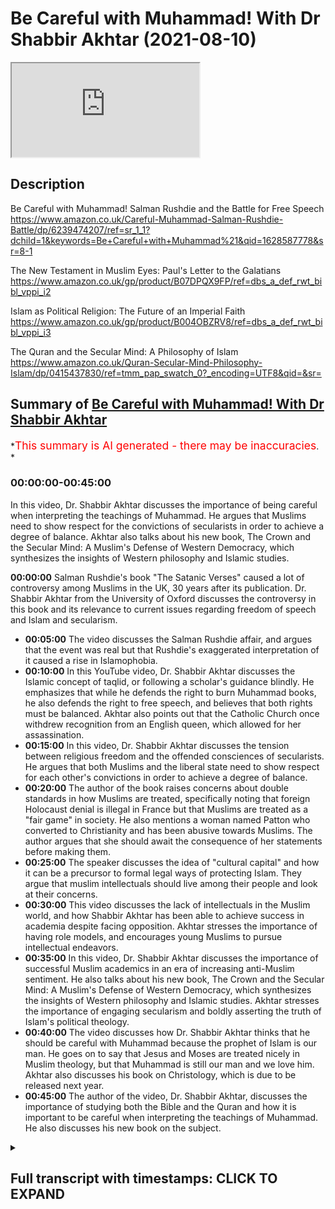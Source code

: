 # Be Careful with Muhammad! With Dr Shabbir Akhtar (2021-08-10)

<iframe loading='lazy' allow='autoplay' src='https://www.youtube.com/embed/YbwyFNXXC00'></iframe>

## Description

Be Careful with Muhammad! Salman Rushdie and the Battle for Free Speech <https://www.amazon.co.uk/Careful-Muhammad-Salman-Rushdie-Battle/dp/6239474207/ref=sr_1_1?dchild=1&keywords=Be+Careful+with+Muhammad%21&qid=1628587778&sr=8-1>

The New Testament in Muslim Eyes: Paul's Letter to the Galatians <https://www.amazon.co.uk/gp/product/B07DPQX9FP/ref=dbs_a_def_rwt_bibl_vppi_i2>

Islam as Political Religion: The Future of an Imperial Faith <https://www.amazon.co.uk/gp/product/B004OBZRV8/ref=dbs_a_def_rwt_bibl_vppi_i3>

The Quran and the Secular Mind: A Philosophy of Islam <https://www.amazon.co.uk/Quran-Secular-Mind-Philosophy-Islam/dp/0415437830/ref=tmm_pap_swatch_0?_encoding=UTF8&qid=&sr=>

## Summary of [Be Careful with Muhammad! With Dr Shabbir Akhtar](https://www.youtube.com/watch?v=YbwyFNXXC00)

*<span style="color:red; font-size:125%">This summary is AI generated - there may be inaccuracies</span>. *

### <a onclick="modifyYTiframeseektime('0')">00:00:00-00:45:00</a>

In this video, Dr. Shabbir Akhtar discusses the importance of being careful when interpreting the teachings of Muhammad. He argues that Muslims need to show respect for the convictions of secularists in order to achieve a degree of balance. Akhtar also talks about his new book, The Crown and the Secular Mind: A Muslim's Defense of Western Democracy, which synthesizes the insights of Western philosophy and Islamic studies.

**<a onclick="modifyYTiframeseektime('0')">00:00:00</a>** Salman Rushdie's book "The Satanic Verses" caused a lot of controversy among Muslims in the UK, 30 years after its publication. Dr. Shabbir Akhtar from the University of Oxford discusses the controversy in this book and its relevance to current issues regarding freedom of speech and Islam and secularism.

* **<a onclick="modifyYTiframeseektime('300')">00:05:00</a>** The video discusses the Salman Rushdie affair, and argues that the event was real but that Rushdie's exaggerated interpretation of it caused a rise in Islamophobia.
* **<a onclick="modifyYTiframeseektime('600')">00:10:00</a>** In this YouTube video, Dr. Shabbir Akhtar discusses the Islamic concept of taqlid, or following a scholar's guidance blindly. He emphasizes that while he defends the right to burn Muhammad books, he also defends the right to free speech, and believes that both rights must be balanced. Akhtar also points out that the Catholic Church once withdrew recognition from an English queen, which allowed for her assassination.
* **<a onclick="modifyYTiframeseektime('900')">00:15:00</a>** In this video, Dr. Shabbir Akhtar discusses the tension between religious freedom and the offended consciences of secularists. He argues that both Muslims and the liberal state need to show respect for each other's convictions in order to achieve a degree of balance.
* **<a onclick="modifyYTiframeseektime('1200')">00:20:00</a>** The author of the book raises concerns about double standards in how Muslims are treated, specifically noting that foreign Holocaust denial is illegal in France but that Muslims are treated as a "fair game" in society. He also mentions a woman named Patton who converted to Christianity and has been abusive towards Muslims. The author argues that she should await the consequence of her statements before making them.
* **<a onclick="modifyYTiframeseektime('1500')">00:25:00</a>** The speaker discusses the idea of "cultural capital" and how it can be a precursor to formal legal ways of protecting Islam. They argue that muslim intellectuals should live among their people and look at their concerns.
* **<a onclick="modifyYTiframeseektime('1800')">00:30:00</a>** This video discusses the lack of intellectuals in the Muslim world, and how Shabbir Akhtar has been able to achieve success in academia despite facing opposition. Akhtar stresses the importance of having role models, and encourages young Muslims to pursue intellectual endeavors.
* **<a onclick="modifyYTiframeseektime('2100')">00:35:00</a>** In this video, Dr. Shabbir Akhtar discusses the importance of successful Muslim academics in an era of increasing anti-Muslim sentiment. He also talks about his new book, The Crown and the Secular Mind: A Muslim's Defense of Western Democracy, which synthesizes the insights of Western philosophy and Islamic studies. Akhtar stresses the importance of engaging secularism and boldly asserting the truth of Islam's political theology.
* **<a onclick="modifyYTiframeseektime('2400')">00:40:00</a>** The video discusses how Dr. Shabbir Akhtar thinks that he should be careful with Muhammad because the prophet of Islam is our man. He goes on to say that Jesus and Moses are treated nicely in Muslim theology, but that Muhammad is still our man and we love him. Akhtar also discusses his book on Christology, which is due to be released next year.
* **<a onclick="modifyYTiframeseektime('2700')">00:45:00</a>** The author of the video, Dr. Shabbir Akhtar, discusses the importance of studying both the Bible and the Quran and how it is important to be careful when interpreting the teachings of Muhammad. He also discusses his new book on the subject.

<details><summary><h2>Full transcript with timestamps: CLICK TO EXPAND</h2></summary>

<a onclick="modifyYTiframeseektime('0')">0:00:00</a> Well hello there, my name is Paul Williams
from Blogging Theology and you are almost
<a onclick="modifyYTiframeseektime('6')">0:00:06</a> welcome. And today I have a very special guest Dr Shabbir Akhtar from the University of Oxford.
<a onclick="modifyYTiframeseektime('12')">0:00:12</a> You're most welcome sir! Thank you very much
Paul thank you. And I just want to
<a onclick="modifyYTiframeseektime('18')">0:00:18</a> introduce briefly who Dr Shabbir is for
those of you who don't know. He's a philosopher
<a onclick="modifyYTiframeseektime('25')">0:00:25</a> trained at Cambridge University, as a PhD in
Kierkegaard, I think the famous Danish philosopher
<a onclick="modifyYTiframeseektime('32')">0:00:32</a> who's really worth reading actually, he's widely
published on pluralism, race relations in the UK,
<a onclick="modifyYTiframeseektime('38')">0:00:38</a> and Islam's and Christianity's differing responses
to modern secularism particularly in the UK.
<a onclick="modifyYTiframeseektime('46')">0:00:46</a> He's written some some of my favourite books
actually he's written The Quran and the Secular
<a onclick="modifyYTiframeseektime('51')">0:00:51</a> Mind, published in 2007 an absolute feast for the
intellect, it is one of Dr Tim Winter's recommended
<a onclick="modifyYTiframeseektime('59')">0:00:59</a> reading books in his reading list, and I agree
with that. And another great one is Islam as a
<a onclick="modifyYTiframeseektime('64')">0:01:04</a> Political Religion, published in 2010, another really weighty
and fascinating tome. I recommend both of these.
<a onclick="modifyYTiframeseektime('72')">0:01:12</a> But also he's gone even beyond that -
he's published the first of a three volume
<a onclick="modifyYTiframeseektime('77')">0:01:17</a> commentary on the Greek New Testament called The
New Testament in Muslim Eyes: Paul's Letter to the
<a onclick="modifyYTiframeseektime('83')">0:01:23</a> Galatians, published by Routledge. And I think that
may be a first: a Muslim philosopher, theologian,
<a onclick="modifyYTiframeseektime('90')">0:01:30</a> actually engaged with contemporary cutting edge
biblical scholarship and looking at the Greek of
<a onclick="modifyYTiframeseektime('96')">0:01:36</a> Paul's letter to the Galatians, so i have read that
and that is actually for all theological students
<a onclick="modifyYTiframeseektime('101')">0:01:41</a> again another work that's highly recommended
actually not just obviously by me but by
<a onclick="modifyYTiframeseektime('106')">0:01:46</a> the scholars. And he's currently a member of
the Faculty of Theology and Religions at Oxford
<a onclick="modifyYTiframeseektime('113')">0:01:53</a> University, and i know you've been a professor in
the USA, i think in Indonesia as well, you were
<a onclick="modifyYTiframeseektime('118')">0:01:58</a> yeah Malaysia, in Malaysia as well, so incredibly
diverse varied and fascinating career.
<a onclick="modifyYTiframeseektime('126')">0:02:06</a> But the the reason he is here today i
invited him to appear today is another book
<a onclick="modifyYTiframeseektime('133')">0:02:13</a> that has he's just republished actually it's
called Be Careful with Muhammad, Salman Rushdie and
<a onclick="modifyYTiframeseektime('140')">0:02:20</a> the Battle for Free Speech. Now it's the second
edition with a huge new preface which i've
<a onclick="modifyYTiframeseektime('147')">0:02:27</a> read and that's worth it's actually a work in its
own right a massive survey of issues to do with
<a onclick="modifyYTiframeseektime('152')">0:02:32</a> freedom of speech and islam and secularism and oh
many many issues so it's that book i think that
<a onclick="modifyYTiframeseektime('158')">0:02:38</a> really triggered people triggered me to think wow
you know maybe dr shabir can talk about that so um
<a onclick="modifyYTiframeseektime('165')">0:02:45</a> can you just uh first of all um say a bit about
um who Salman Rushdie is because not particularly
<a onclick="modifyYTiframeseektime('173')">0:02:53</a> younger viewers i'm gonna have no idea who this
gentleman is and uh and also this book that he
<a onclick="modifyYTiframeseektime('178')">0:02:58</a> wrote the 'Satanic Verses' it sounds evil! What is
it what is this book about and why why is it cause
<a onclick="modifyYTiframeseektime('185')">0:03:05</a> such a furore, such an upset amongst Muslims in
the UK. Well thank you very much Paul for inviting
<a onclick="modifyYTiframeseektime('193')">0:03:13</a> me. Salam to everyone and also happy new muslim
year in the month of muharram ii a good uh time to
<a onclick="modifyYTiframeseektime('203')">0:03:23</a> speak on this topic uh paul is a mutual
pleasure by the way i'm awesome admirer of your
<a onclick="modifyYTiframeseektime('209')">0:03:29</a> blogging theology and you're a very erudite
uh man yourself even though you don't have
<a onclick="modifyYTiframeseektime('215')">0:03:35</a> the title of professor you don't need one um
let me see what this book is about it's uh
<a onclick="modifyYTiframeseektime('221')">0:03:41</a> as you say it goes back an event that took place
about 30 years ago uh the salman rushdie affair
<a onclick="modifyYTiframeseektime('229')">0:03:49</a> not just the publication of rushdie's book
the satanic verses which i'll explain what's
<a onclick="modifyYTiframeseektime('233')">0:03:53</a> in it but also our muslim response to
it i was one of the campaigners and
<a onclick="modifyYTiframeseektime('238')">0:03:58</a> this book actually the original book
is a record of a campaign the preface
<a onclick="modifyYTiframeseektime('243')">0:04:03</a> 30 years on these were everything that's happened
in the last 30 years the book was um published in
<a onclick="modifyYTiframeseektime('249')">0:04:09</a> 1988 autumn and then i wrote my response in 1989
soon after the fatwa was issued the sentence
<a onclick="modifyYTiframeseektime('259')">0:04:19</a> sentencing summaries due to death by the late
ayatollah khomeini my book is a survey of all
<a onclick="modifyYTiframeseektime('264')">0:04:24</a> these events the book burning in bradford um
30 years on i think the issues are so relevant
<a onclick="modifyYTiframeseektime('271')">0:04:31</a> uh paul what i do is i look at the
charlie hebdo affair among other cartoon
<a onclick="modifyYTiframeseektime('276')">0:04:36</a> controversies in the danish context as well
that's part of the preface but the preface
<a onclick="modifyYTiframeseektime('280')">0:04:40</a> really does try and cover it multi-dimensionally
the event actually is a very interesting one in
<a onclick="modifyYTiframeseektime('286')">0:04:46</a> islamic history it's greatly uh debated many words
that there was such an incident the allegation
<a onclick="modifyYTiframeseektime('293')">0:04:53</a> is that and it's recorded in
islamic history by the way
<a onclick="modifyYTiframeseektime('298')">0:04:58</a> and other historians that on one occasion surah 53
um the prophet's attempt to deliver the revelation
<a onclick="modifyYTiframeseektime('306')">0:05:06</a> was interrupted by the devil who inserted a number
of verses into the revelation now these verses are
<a onclick="modifyYTiframeseektime('312')">0:05:12</a> not found in in any manuscript in the quran
they were immediately removed during the time
<a onclick="modifyYTiframeseektime('317')">0:05:17</a> the lifetime of the prophet so and there's a lot
of dispute about whether the incident is genuine
<a onclick="modifyYTiframeseektime('323')">0:05:23</a> or whether it was actually just invented
perhaps possibly by muslims themselves
<a onclick="modifyYTiframeseektime('328')">0:05:28</a> to provide an occasion of revelation for a verse
in chapter 22 a different surah of the quran
<a onclick="modifyYTiframeseektime('334')">0:05:34</a> which says that whenever satan tries to interject
something into the mouth one of our messengers we
<a onclick="modifyYTiframeseektime('341')">0:05:41</a> ourselves meaning god we cancel it we acknowledge
so some people think it may actually just be an
<a onclick="modifyYTiframeseektime('346')">0:05:46</a> artificial maneuver others think the incident is
real but of course it doesn't occur in any extant
<a onclick="modifyYTiframeseektime('352')">0:05:52</a> mastery of the holy quran what i think rushdie
did is that he took an arguably real incident
<a onclick="modifyYTiframeseektime('358')">0:05:58</a> in the history of the revelation of the quran
and early islam and then he exaggerated it he
<a onclick="modifyYTiframeseektime('364')">0:06:04</a> said well if a couple of verses in the quran
could temporarily at least be from the devil
<a onclick="modifyYTiframeseektime('370')">0:06:10</a> why isn't it possible that the entire quran
is from the devil that's obviously the great
<a onclick="modifyYTiframeseektime('375')">0:06:15</a> hyperbole and exaggeration so i take him to
task for that suggestion because i think such a
<a onclick="modifyYTiframeseektime('380')">0:06:20</a> revisionist account of history even in a fictional
form is a very profound insult and abuse it's not
<a onclick="modifyYTiframeseektime('387')">0:06:27</a> really a critique of islamic origins that's the
background the rest was our reaction to it which
<a onclick="modifyYTiframeseektime('392')">0:06:32</a> i've documented and i must say paul that i believe
that the salman rushdie affair is not really just
<a onclick="modifyYTiframeseektime('399')">0:06:39</a> to do salman rushdie it's true that he wrote the
book to which we reacted but had we not reacted
<a onclick="modifyYTiframeseektime('405')">0:06:45</a> there would not have been such an affair at all
i think that the affair was an important one
<a onclick="modifyYTiframeseektime('410')">0:06:50</a> a lot of people criticized me recently 30 years
old saying our reaction to this was wrong perhaps
<a onclick="modifyYTiframeseektime('417')">0:06:57</a> we ourselves are responsible for the islamophobia
that has grown in the aftermath to which i respond
<a onclick="modifyYTiframeseektime('422')">0:07:02</a> well islamophobia predates the affair and sadly
it will long outlive it is that sufficient
<a onclick="modifyYTiframeseektime('430')">0:07:10</a> paul for now well that that's that's very succinct
uh summary i mean there's some spectacular global
<a onclick="modifyYTiframeseektime('437')">0:07:17</a> phenomena that happen for example as you say the
ayatollah hominy issued uh uh what in the west
<a onclick="modifyYTiframeseektime('443')">0:07:23</a> is understood to be a fatwa is a death sentence
isn't it in the west that's how it's understood
<a onclick="modifyYTiframeseektime('448')">0:07:28</a> because it couldn't be further from the truth
a fact were simply a a legal ruling issued by a
<a onclick="modifyYTiframeseektime('453')">0:07:33</a> jurist it could be on any subject yeah the the
ayatollah issued a death sentence and um the
<a onclick="modifyYTiframeseektime('460')">0:07:40</a> the summon russia who's a novelist um given an
obe by the queen for his services to britain um
<a onclick="modifyYTiframeseektime('466')">0:07:46</a> extraordinary really um to be protected 24 hours a
day by british police he may still be protected i
<a onclick="modifyYTiframeseektime('473')">0:07:53</a> don't know um and so he's virtually in hiding
for many years because of this novel satanic
<a onclick="modifyYTiframeseektime('479')">0:07:59</a> verses that he wrote all those years ago it's an
extraordinary reaction to a work of fiction but  
<a onclick="modifyYTiframeseektime('487')">0:08:07</a> well well paul firstly with regard to fatwa as you
say the fatwa simply means legal judgment it need
<a onclick="modifyYTiframeseektime('495')">0:08:15</a> not be binding however if it's issued by a head
of state like community was obviously just by at
<a onclick="modifyYTiframeseektime('500')">0:08:20</a> least to the people who follow him in that country
uh the word fatwa it's a quranic term incidentally
<a onclick="modifyYTiframeseektime('506')">0:08:26</a> the verb and the noun are used it basically
means a judgment so obviously a fatwa from god
<a onclick="modifyYTiframeseektime('512')">0:08:32</a> for example in several parts to quran there's
a fatwa about a particular very intricate
<a onclick="modifyYTiframeseektime('518')">0:08:38</a> matter of inheritance at the end of chapter four
obviously the word fatwa the verbal form is used
<a onclick="modifyYTiframeseektime('524')">0:08:44</a> there but actually in islamic history uh there
have been a variety of fatawa or plural one of
<a onclick="modifyYTiframeseektime('530')">0:08:50</a> the most famous ones was ironically given by ibn
rushd avarice who wrote a book a whole treatise
<a onclick="modifyYTiframeseektime('538')">0:08:58</a> in the form of fatwa because he was a maliki
jurist and the book is called the compatibility
<a onclick="modifyYTiframeseektime('544')">0:09:04</a> of the sharia the holy law with wisdom philosophy
so it's strange that the word fatwa was associated
<a onclick="modifyYTiframeseektime('550')">0:09:10</a> with something in purely intellectual and
two recent years where now of course many
<a onclick="modifyYTiframeseektime('555')">0:09:15</a> people misinterpret it to mean the fatwa means a
death sentence specifically of course it doesn't
<a onclick="modifyYTiframeseektime('560')">0:09:20</a> mean that but nonetheless it's a partnerable um
era because a lot of westerners won't know that
<a onclick="modifyYTiframeseektime('565')">0:09:25</a> background which is why i'm glad you asked me so
i can clarify i should also clarify another point
<a onclick="modifyYTiframeseektime('570')">0:09:30</a> in order to maintain a position of moral
consistency for my work as a campaigner i
<a onclick="modifyYTiframeseektime('576')">0:09:36</a> don't wish to comment on the validity of the fatwa
and i don't do so in my book what i say there is
<a onclick="modifyYTiframeseektime('581')">0:09:41</a> that this fatwa is for people who are subject to
its jurisdiction let's just say whoever takes imam  
<a onclick="modifyYTiframeseektime('591')">0:09:51</a> obviously i live in england which is my country
adopted citizenship i enjoy degree of religious
<a onclick="modifyYTiframeseektime('597')">0:09:57</a> freedom here there are occasions when the
secular state law conflicts religious law
<a onclick="modifyYTiframeseektime('602')">0:10:02</a> and my conscience but that doesn't give
me the right to implement fatwa here i
<a onclick="modifyYTiframeseektime('606')">0:10:06</a> want to make that clear that i wanted to maintain
a morally consistent position on the fatwa however
<a onclick="modifyYTiframeseektime('611')">0:10:11</a> i do defend the book burning which you may come
to later on which i think is fully within the law
<a onclick="modifyYTiframeseektime('616')">0:10:16</a> and my book was written as a liberal response
to rushdie meaning i wanted to as a philosopher
<a onclick="modifyYTiframeseektime('622')">0:10:22</a> argue a case rather than simply respond to critics
who are saying well you muslims don't know how to
<a onclick="modifyYTiframeseektime('628')">0:10:28</a> answer salman rushdie therefore you wish to kill
him i said no that's not the case we can answer
<a onclick="modifyYTiframeseektime('633')">0:10:33</a> him if we're given a chance in the media and
eventually were after a long struggle as far as
<a onclick="modifyYTiframeseektime('638')">0:10:38</a> the killing of the apostate is concerned i do
debate the israel apostasy in general but not
<a onclick="modifyYTiframeseektime('644')">0:10:44</a> just simply with respect to rushdie finally a
ps the idea of a legal judgment but there's no
<a onclick="modifyYTiframeseektime('650')">0:10:50</a> monopoly of islam you know catholic canon law is
a response uh a response i'm sure you know what uh
<a onclick="modifyYTiframeseektime('656')">0:10:56</a> well better than i do so you know we're not unique
in having legal judgments as you know catholicism
<a onclick="modifyYTiframeseektime('662')">0:11:02</a> uh different from protestantism does have
certain kind of canon law and you can ask for
<a onclick="modifyYTiframeseektime('667')">0:11:07</a> authorities particularly the
holy father to issue an important
<a onclick="modifyYTiframeseektime('671')">0:11:11</a> fatwa if you like or response it's interesting
it just struck me uh as you were talking about
<a onclick="modifyYTiframeseektime('677')">0:11:17</a> catholic canon law during the time of elizabeth
the first uh queen of england of course and uh
<a onclick="modifyYTiframeseektime('682')">0:11:22</a> she was much hated by catholics for all sorts
of reasons she seems a heretic and a persecutor
<a onclick="modifyYTiframeseektime('688')">0:11:28</a> of catholics so the the rome the pope actually uh
withdrew uh recognition of her as a head of state
<a onclick="modifyYTiframeseektime('694')">0:11:34</a> and what this meant was that she was a legitimate
target for assassination by catholics and this
<a onclick="modifyYTiframeseektime('700')">0:11:40</a> didn't help catholics at all in england but uh
but nevertheless it was kind of a fatwa in a way
<a onclick="modifyYTiframeseektime('707')">0:11:47</a> and that's when catholics uh could have
legitimately assassinated the queen of england  
<a onclick="modifyYTiframeseektime('714')">0:11:54</a> what would  
<a onclick="modifyYTiframeseektime('718')">0:11:58</a> historical point you're making it's absolutely
true what you're saying the the reason why
<a onclick="modifyYTiframeseektime('722')">0:12:02</a> people are not so familiar with this incident
about the possible uh threat of assassination
<a onclick="modifyYTiframeseektime('728')">0:12:08</a> because of the pope's action
is because a great deal of um
<a onclick="modifyYTiframeseektime('732')">0:12:12</a> you know people encyclicals as you know as they
call people letters are not binding in the same
<a onclick="modifyYTiframeseektime('737')">0:12:17</a> way uh as a response or you know juristic response
would be but what you're referring to is a very
<a onclick="modifyYTiframeseektime('743')">0:12:23</a> serious uh matter of canon law it wasn't just
a papal encyclical paper encyclicals contain
<a onclick="modifyYTiframeseektime('749')">0:12:29</a> what's called exhortation and admonition from
the holy father of course they have normative
<a onclick="modifyYTiframeseektime('754')">0:12:34</a> authority but anyway enough of that ought to
get distracted into a debate on catholicism
<a onclick="modifyYTiframeseektime('760')">0:12:40</a> thank you it's just one of the quick things i want
to mention um about i saw this is a distraction
<a onclick="modifyYTiframeseektime('764')">0:12:44</a> but i think it really is quite relevant to get a
rounded picture of religious history in britain
<a onclick="modifyYTiframeseektime('768')">0:12:48</a> uh every november the fifth we celebrate or most
of the celebrate bonfire and we celebrate hey
<a onclick="modifyYTiframeseektime('775')">0:12:55</a> uh if we you know why we're celebrating we're
celebrating the deliverance of the king king
<a onclick="modifyYTiframeseektime('780')">0:13:00</a> james of parliament from being blown up by these
nasty evil catholics but what's interesting
<a onclick="modifyYTiframeseektime('786')">0:13:06</a> the catholics did try and some catholics i should
say did try and blow up parliament and kill the
<a onclick="modifyYTiframeseektime('791')">0:13:11</a> king because of uh what he was doing to catholics
but i i'm reminded of a recent um uh book
<a onclick="modifyYTiframeseektime('796')">0:13:16</a> uh called the gun the gun gunpowder plot by uh
frasier who she's a historian and a novelist and
<a onclick="modifyYTiframeseektime('804')">0:13:24</a> it was um dedicated uh to her children and in the
inside cover it says oh and some of my children
<a onclick="modifyYTiframeseektime('810')">0:13:30</a> had really wished the gunpowder uh plotters had
succeeded you know it was a sense of yeah yeah
<a onclick="modifyYTiframeseektime('815')">0:13:35</a> there was a real cause for injustice and i thought
reading that hang on if a muslim had said that
<a onclick="modifyYTiframeseektime('821')">0:13:41</a> they would have been prosecuted for
terrorism and uh well actually apologizing  
<a onclick="modifyYTiframeseektime('834')">0:13:54</a> the great novelist absolutely you know i'm aware
of it uh by the way just to you know follow up
<a onclick="modifyYTiframeseektime('839')">0:13:59</a> what you're saying paul as a matter of fact
we burnt not myself personally but some people
<a onclick="modifyYTiframeseektime('843')">0:14:03</a> burnt effigies of salmon rusty and bradford and
um indeed in london and i was just saying that
<a onclick="modifyYTiframeseektime('849')">0:14:09</a> analogously at the time yusuf islam actually said
when somebody asked him on a live debate with me
<a onclick="modifyYTiframeseektime('855')">0:14:15</a> we were among the muslims there present me and
my brother yusuf islam about the effigy burning
<a onclick="modifyYTiframeseektime('861')">0:14:21</a> i didn't comment on it but i remember yusuf saying
perhaps he regretted it afterwards i don't know
<a onclick="modifyYTiframeseektime('866')">0:14:26</a> he said well i don't have time to attend refugee
burnings i'm a busy man but if it was the real
<a onclick="modifyYTiframeseektime('872')">0:14:32</a> thing i might attend yeah you know i i yeah that
caused a little bit of a fluttering in the media
<a onclick="modifyYTiframeseektime('877')">0:14:37</a> absolutely absolutely um that's understandable
hyperbole given the emotions at the time
<a onclick="modifyYTiframeseektime('882')">0:14:42</a> but in your preface to your book um on on this
um on the salman rushdie uh campaign against
<a onclick="modifyYTiframeseektime('890')">0:14:50</a> his book you put the uh the argument perhaps of
the adversary so in uh page 16 in the preface
<a onclick="modifyYTiframeseektime('896')">0:14:56</a> you say freedom of religion is a right that
conflicts with freedom of expression and speech
<a onclick="modifyYTiframeseektime('902')">0:15:02</a> thus a citizen's right to believe in the faith
of his or her own choice is intention with the
<a onclick="modifyYTiframeseektime('907')">0:15:07</a> right of one's opponents to mock those freely
chosen religious beliefs the liberal state
<a onclick="modifyYTiframeseektime('914')">0:15:14</a> meaning the uk is committed to both principles
simultaneously and must rely on the good will of
<a onclick="modifyYTiframeseektime('920')">0:15:20</a> its citizens to forgo the right to offend others
with opposed convictions religious believers too
<a onclick="modifyYTiframeseektime('927')">0:15:27</a> need to show respect for the consciences of their
secularist detractors now given that um matrix or
<a onclick="modifyYTiframeseektime('935')">0:15:35</a> legal matrix as you call it uh and this is in
reference also to the cartoons that appeared in
<a onclick="modifyYTiframeseektime('941')">0:15:41</a> several european nations as well leading to the
charlie hebdo murders in france how how do we
<a onclick="modifyYTiframeseektime('949')">0:15:49</a> square this circle how do we have religious uh
freedom of expression and the citizens right
<a onclick="modifyYTiframeseektime('956')">0:15:56</a> also to uh criticize and even mock according
to the charlie hebdo people they think it's
<a onclick="modifyYTiframeseektime('962')">0:16:02</a> their what is their legal right in this country in
france so how do you how do you as a muslim square
<a onclick="modifyYTiframeseektime('967')">0:16:07</a> that's living in the west in in this difficult
conundrum well it's a great question one of the
<a onclick="modifyYTiframeseektime('973')">0:16:13</a> more difficult ones actually raised by my preface
in the context of the preface i was posing this as
<a onclick="modifyYTiframeseektime('980')">0:16:20</a> a problem for the liberal state they're just
committed to two potentially contradictory
<a onclick="modifyYTiframeseektime('984')">0:16:24</a> principles and therefore the state needs to do
something about it but you have to be right to
<a onclick="modifyYTiframeseektime('989')">0:16:29</a> put the burden on me as well as a muslim citizen
of the united kingdom why should we deal with it
<a onclick="modifyYTiframeseektime('995')">0:16:35</a> can we i mean i'm very keen actually to work with
parliament you know behind the scenes uh on some
<a onclick="modifyYTiframeseektime('1001')">0:16:41</a> policy paper on this matter how did you well of
course de facto what has happened so far is that
<a onclick="modifyYTiframeseektime('1007')">0:16:47</a> uh you know the the blasphemy law in england and
worlds was abolished rather than extended you
<a onclick="modifyYTiframeseektime('1012')">0:16:52</a> know we had asked an extension to call islam under
the the law of the time in 1989 uh only anglican
<a onclick="modifyYTiframeseektime('1020')">0:17:00</a> sensibilities were protected against what's
called scarless attack extremely abusive yeah
<a onclick="modifyYTiframeseektime('1026')">0:17:06</a> so then presumably now under the public disorder
act some amendments they're saying if something in
<a onclick="modifyYTiframeseektime('1035')">0:17:15</a> a multicultural society causes extreme provocation
then the state may prosecute someone who has said
<a onclick="modifyYTiframeseektime('1042')">0:17:22</a> something let's say to do hate speech or trying
to arouse sentiments which may get out of hand
<a onclick="modifyYTiframeseektime('1050')">0:17:30</a> apart from self-censorship by authors which i
think is a separate issue you're asking me about
<a onclick="modifyYTiframeseektime('1056')">0:17:36</a> how do we deal with this legal tension well they
say primarily it's a problem for the liberal state
<a onclick="modifyYTiframeseektime('1061')">0:17:41</a> but what i'm saying i'll say this now it's not in
my book what i'm saying is that muslims also need
<a onclick="modifyYTiframeseektime('1068')">0:17:48</a> to show respect for the consciences not only of
other fellow you know people of religions jews
<a onclick="modifyYTiframeseektime('1075')">0:17:55</a> christians but hindu sikhs but also the fact that
the humanist tradition as a conscience too there
<a onclick="modifyYTiframeseektime('1080')">0:18:00</a> are some very uh fine human beings who are secular
humanist and they may passionately believe as a
<a onclick="modifyYTiframeseektime('1085')">0:18:05</a> matter of principle and i actually agree with this
uh principle-free speech my my concern is with its
<a onclick="modifyYTiframeseektime('1091')">0:18:11</a> precise content and parliamentary limits as to
exactly when it is permitted and that's not a
<a onclick="modifyYTiframeseektime('1099')">0:18:19</a> muslim novelty the law already recognizes
limitations so the way that this tension
<a onclick="modifyYTiframeseektime('1104')">0:18:24</a> is dealt with in law de facto rather than
the journey is that people in fact already
<a onclick="modifyYTiframeseektime('1110')">0:18:30</a> a self-censorship by authors b the government
does take people to task if it thinks that what
<a onclick="modifyYTiframeseektime('1116')">0:18:36</a> they've said is not simply a matter of a
religious prejudice but what may be called
<a onclick="modifyYTiframeseektime('1123')">0:18:43</a> racial discrimination these are entirely
different things religious prejudice
<a onclick="modifyYTiframeseektime('1127')">0:18:47</a> is held to be something private whereas
all racism is public because racism is
<a onclick="modifyYTiframeseektime('1132')">0:18:52</a> is prejudiced private prejudice plus the power to
implement your prejudice that amounts to racism
<a onclick="modifyYTiframeseektime('1138')">0:18:58</a> and that's illegal you know you just have to go
to an industrial tribunal um so i would say that
<a onclick="modifyYTiframeseektime('1145')">0:19:05</a> you'd have to look at this on a case-by-case basis
the people have citizens have the right to have
<a onclick="modifyYTiframeseektime('1153')">0:19:13</a> you know freedom of uh their worship and other
citizens the right to mock the beliefs of these
<a onclick="modifyYTiframeseektime('1160')">0:19:20</a> people who are religious aren't we in practice
balance them well people do in fact balance them
<a onclick="modifyYTiframeseektime('1166')">0:19:26</a> to a variety of things one the law is
rather ad hoc and piecemeal it does have
<a onclick="modifyYTiframeseektime('1171')">0:19:31</a> provision for public disorder something that
may lead to a provocation of a scurrilous type
<a onclick="modifyYTiframeseektime('1179')">0:19:39</a> and of course in practice because the
cultural capital that's now going in britain
<a onclick="modifyYTiframeseektime('1184')">0:19:44</a> whereby there's some informal respect for
the prophet muhammad and for the muslim faith
<a onclick="modifyYTiframeseektime('1188')">0:19:48</a> developing over the last 30 years is not uniform
now people also of course you know in the cartoon
<a onclick="modifyYTiframeseektime('1194')">0:19:54</a> affair want to mock islam but i think there's
a lot of self-restraint especially in britain
<a onclick="modifyYTiframeseektime('1199')">0:19:59</a> that's true in denmark uh in fact even finland had
an incident by their cartoon so i mean i go in the
<a onclick="modifyYTiframeseektime('1206')">0:20:06</a> book is that fair enough more for now i'm sorry
if i'm walking well it's a difficult sorry i'm
<a onclick="modifyYTiframeseektime('1212')">0:20:12</a> just reminded uh of two different things that
speakers corner which i go to sometime that's
<a onclick="modifyYTiframeseektime('1216')">0:20:16</a> a place in high park in london where free speech
is uh by statute actually by act of parliament is
<a onclick="modifyYTiframeseektime('1222')">0:20:22</a> is protected uh by legal right uh there's been an
incident recently where a uh well in my viewer a
<a onclick="modifyYTiframeseektime('1229')">0:20:29</a> notorious missionary um who has desecrated the
quran by uh drilling holes in it and by weighing
<a onclick="modifyYTiframeseektime('1237')">0:20:37</a> charlie charlie hepto cartoons every week
and saying uh things which i won't repeat on
<a onclick="modifyYTiframeseektime('1242')">0:20:42</a> camera about the prophet himself uh she was very
regrettably she was attacked she was stabbed now
<a onclick="modifyYTiframeseektime('1248')">0:20:48</a> she's okay physically and muslims uh have roundly
condemned this physical attack on her of course
<a onclick="modifyYTiframeseektime('1255')">0:20:55</a> but nevertheless she um does seem to be protected
in her in her right to be particularly noxious and
<a onclick="modifyYTiframeseektime('1263')">0:21:03</a> abusive and insulting towards uh the prophet of
islam and i say physically desecrating the quran
<a onclick="modifyYTiframeseektime('1269')">0:21:09</a> and that is protected uh by by law and there
hasn't been an uh and there's been a um
<a onclick="modifyYTiframeseektime('1276')">0:21:16</a> obviously a lot of support in the press for her
uncritically not taking into account that she is
<a onclick="modifyYTiframeseektime('1281')">0:21:21</a> in my view a hate preacher she's not uh offering
arguments and criticism she's offering uh uh abuse
<a onclick="modifyYTiframeseektime('1289')">0:21:29</a> and then i was reminded with the statues in i
don't know in in whitehall and trages square
<a onclick="modifyYTiframeseektime('1293')">0:21:33</a> like the one of churchill in parliament square
which was uh had uh graffiti uh daubed in it and
<a onclick="modifyYTiframeseektime('1300')">0:21:40</a> and that was not seen as acceptable uh free speech
by society and uh the perpetrators were arrested
<a onclick="modifyYTiframeseektime('1305')">0:21:45</a> and you know the idiot was taken away says it's
okay to desecrate the crime but it's not okay to
<a onclick="modifyYTiframeseektime('1311')">0:21:51</a> put graffiti on a statue of winston churchill uh
about a mile away and um there seems to be some
<a onclick="modifyYTiframeseektime('1318')">0:21:58</a> interesting um standards or uh perhaps not making
yes absolutely yeah let me comment on both points
<a onclick="modifyYTiframeseektime('1324')">0:22:04</a> uh well um yes so this is part of a larger concern
about double possibly even triple standards of um
<a onclick="modifyYTiframeseektime('1332')">0:22:12</a> justice in this matter to which muslims are
routinely subject i'm afraid you know we're not
<a onclick="modifyYTiframeseektime('1338')">0:22:18</a> asking for any special prerogative we're asking
for fair treatment equality under the law like so
<a onclick="modifyYTiframeseektime('1343')">0:22:23</a> foreign holocaust denial is illegal in france it
seems very remarkable that muslims are a fair game
<a onclick="modifyYTiframeseektime('1350')">0:22:30</a> you know that macro himself is taking somebody to
task for macron being portrayed as hitler which is
<a onclick="modifyYTiframeseektime('1357')">0:22:37</a> basically the covered requirement of a vaccination
so there's lots of these cases the lady whom you
<a onclick="modifyYTiframeseektime('1363')">0:22:43</a> mentioned whose name escapes me pattern is
her name she's from turkey originally patton
<a onclick="modifyYTiframeseektime('1370')">0:22:50</a> the lady in the speaker's corner i mean
yeah she's a presumably an evangelical
<a onclick="modifyYTiframeseektime('1375')">0:22:55</a> convert to christianity yeah well yeah i
i think that her behavior is irresponsible
<a onclick="modifyYTiframeseektime('1380')">0:23:00</a> uh especially to describe physical copies
of the quran however she does of course
<a onclick="modifyYTiframeseektime('1384')">0:23:04</a> have the right to uh say that she thinks that
islam is not a true religion that's criticism
<a onclick="modifyYTiframeseektime('1391')">0:23:11</a> and especially with the zeal of the convert she'll
want to say that i myself also condemn physical
<a onclick="modifyYTiframeseektime('1397')">0:23:17</a> attacks on someone who says that as you say paul
it's a right protected by statute law then the
<a onclick="modifyYTiframeseektime('1404')">0:23:24</a> question simply is the individual who speaks
there and i've heard some very very nasty and
<a onclick="modifyYTiframeseektime('1409')">0:23:29</a> fiery stuff from both sides whether i should add
i've attended it on occasion um then it's simply a
<a onclick="modifyYTiframeseektime('1416')">0:23:36</a> matter of being irresponsible as she is i mean she
should await the consequence of saying such things
<a onclick="modifyYTiframeseektime('1421')">0:23:41</a> i'm not quite sure what her point was in
desecrating the quran because all the points
<a onclick="modifyYTiframeseektime('1426')">0:23:46</a> she wants to make valid points about why she on
grounds of conscience left islam let's say and
<a onclick="modifyYTiframeseektime('1432')">0:23:52</a> thinks there's something wrong with the faith and
that christianity is a superior often salvation
<a onclick="modifyYTiframeseektime('1436')">0:23:56</a> she has every right to say that we're very lucky
actually that we live in a in the united kingdom
<a onclick="modifyYTiframeseektime('1442')">0:24:02</a> which i have always argued in my book 30 years
ago too a very mature liberal democracy why do
<a onclick="modifyYTiframeseektime('1447')">0:24:07</a> i say it's mature well the proof is that thank
god we don't go around the police doesn't go
<a onclick="modifyYTiframeseektime('1452')">0:24:12</a> around gunning down people at demonstrations i
mean i myself took place in many demonstrations
<a onclick="modifyYTiframeseektime('1457')">0:24:17</a> and the police were there to protect both the
demonstrators and those who demonstrate against us
<a onclick="modifyYTiframeseektime('1461')">0:24:21</a> like women against fundamentalism for example
you know made a counter-demonstration in london
<a onclick="modifyYTiframeseektime('1467')">0:24:27</a> in may of 1989 i remember that occasion i tried
myself to engage with them saying you know you've
<a onclick="modifyYTiframeseektime('1473')">0:24:33</a> got very good points we're not debating all
injustice we're just talking about rushdie one
<a onclick="modifyYTiframeseektime('1479')">0:24:39</a> book and i always joke with people that you know
people say you are like nazis with the inquisition
<a onclick="modifyYTiframeseektime('1484')">0:24:44</a> with the burning of books well we did burn only
one book i mean and we were a powerless minority
<a onclick="modifyYTiframeseektime('1490')">0:24:50</a> the nazis burned many books and they were powerful
and they were fascists which we certainly aren't
<a onclick="modifyYTiframeseektime('1496')">0:24:56</a> now indeed that's very good just to look at your
the last paragraph in your preface to the second
<a onclick="modifyYTiframeseektime('1502')">0:25:02</a> edition of the book you you say something
very interesting um relevant here i think
<a onclick="modifyYTiframeseektime('1507')">0:25:07</a> you say um in your role as an organic rather than
a deracinated public muslim intellectual you wish
<a onclick="modifyYTiframeseektime('1513')">0:25:13</a> to see contemporary islam treated as an indigenous
faith no longer a foreign transplant granted onto
<a onclick="modifyYTiframeseektime('1521')">0:25:21</a> an alien and barren western tree its practical
fruit may not be a formal legal recognition of
<a onclick="modifyYTiframeseektime('1527')">0:25:27</a> islam's place in the western public sector however
it meaning islam intends to achieve a minimum
<a onclick="modifyYTiframeseektime('1534')">0:25:34</a> level of respect for the prophet of islam this
informal and internalized recognition of the
<a onclick="modifyYTiframeseektime('1540')">0:25:40</a> dignity of our prophet within culture art
literature and the moral values of the west
<a onclick="modifyYTiframeseektime('1545')">0:25:45</a> would be no mean achievement it will enable
cohesion and harmony in societies that aspire
<a onclick="modifyYTiframeseektime('1550')">0:25:50</a> to being mature democracies that can effectively
manage uh internal descent i think that's a very
<a onclick="modifyYTiframeseektime('1558')">0:25:58</a> uh very well very well put and i i mean is it
something that tim winter said in his uh recent uh
<a onclick="modifyYTiframeseektime('1564')">0:26:04</a> book on uh muslims in uh europe um that the uh
someone uh believers who aspire to follow the
<a onclick="modifyYTiframeseektime('1573')">0:26:13</a> abrahamic faith the faith of abraham have more
rights he says to um to europe as a heritage than
<a onclick="modifyYTiframeseektime('1581')">0:26:21</a> atheists do who disown the religious patrimony
of uh of their society and i know what he means
<a onclick="modifyYTiframeseektime('1589')">0:26:29</a> muslims uh people who follow abraham see uh see
god they they see the glory of his creation they
<a onclick="modifyYTiframeseektime('1596')">0:26:36</a> understand the moral universe we live in and so
many of these uh aspects of islam are identical to
<a onclick="modifyYTiframeseektime('1602')">0:26:42</a> the traditional christian indigenous understanding
of society man's role within it and morality and
<a onclick="modifyYTiframeseektime('1609')">0:26:49</a> traditional values but these are rejected by the
new atheists like hawkings and and richard harris
<a onclick="modifyYTiframeseektime('1615')">0:26:55</a> and others so in a curious way muslims have a
better right he argues to uh europe than the
<a onclick="modifyYTiframeseektime('1622')">0:27:02</a> atheists do who are often vicivirus in campaigning
against i mean speakers corners some of the the
<a onclick="modifyYTiframeseektime('1628')">0:27:08</a> most hostile voices against islam or muslims are
atheists and the irony is that that they are less
<a onclick="modifyYTiframeseektime('1634')">0:27:14</a> uh they can identify less with the heritage of the
west i would he would argue that muslims can you
<a onclick="modifyYTiframeseektime('1640')">0:27:20</a> can say yes you were right to see god traditional
values life after death the resurrection of the
<a onclick="modifyYTiframeseektime('1645')">0:27:25</a> day of the day of jude all those themes are
there in christianity as they are in islam  
<a onclick="modifyYTiframeseektime('1653')">0:27:33</a> yes a very intriguing question uh let me comment
on that i mean uh firstly uh uh tariq ramadan
<a onclick="modifyYTiframeseektime('1661')">0:27:41</a> my colleague until recently at oxford university
and someone with all my core debates against
<a onclick="modifyYTiframeseektime('1667')">0:27:47</a> douglas murray in cambridge union and we won i
should have um as also of course for a long time
<a onclick="modifyYTiframeseektime('1672')">0:27:52</a> uh to argue about the idea of a european
islam in which muslims are not aliens here
<a onclick="modifyYTiframeseektime('1678')">0:27:58</a> you know they are here to settle and they should
be argued develop a fake or uh law legal system of
<a onclick="modifyYTiframeseektime('1686')">0:28:06</a> for suitable for a minority a muslim minority
um professor abdullah murad another friend
<a onclick="modifyYTiframeseektime('1693')">0:28:13</a> of mine he has rightly argued in his book
traveling home if i would go further than uh  
<a onclick="modifyYTiframeseektime('1700')">0:28:20</a> on this point i think that there should be
recognition of classical not modern classical
<a onclick="modifyYTiframeseektime('1706')">0:28:26</a> arabic as every bit an important language of
europe as greek and latin and yeah i entirely
<a onclick="modifyYTiframeseektime('1713')">0:28:33</a> agree with abdullah on this and i would go a
step further um yes i think that this is a very
<a onclick="modifyYTiframeseektime('1720')">0:28:40</a> uh profound point that makes that
you know islam one of the abrahamic
<a onclick="modifyYTiframeseektime('1725')">0:28:45</a> feds uh has a greater right than the atheists
lobby which is repudiated the whole of the
<a onclick="modifyYTiframeseektime('1732')">0:28:52</a> christian heritage and indeed attacked it um
so yeah i'm very happy to see things in that
<a onclick="modifyYTiframeseektime('1738')">0:28:58</a> direction i think this will be the grounds
for the development of a kind of cultural  
<a onclick="modifyYTiframeseektime('1744')">0:29:04</a> capital for the respect to islam remember
cultural meaning because culture and moral
<a onclick="modifyYTiframeseektime('1751')">0:29:11</a> normative attitudes inside culture towards the
prophet will be a precursor to formal legal
<a onclick="modifyYTiframeseektime('1757')">0:29:17</a> ways of protecting islam which is my ultimate
hope which is what i meant in the preface to
<a onclick="modifyYTiframeseektime('1762')">0:29:22</a> the last part of the presence you quoted at
length paul that was my point about being organic
<a onclick="modifyYTiframeseektime('1768')">0:29:28</a> and not denacionated well it's a big temptation i
think for muslims intellectuals to want to become
<a onclick="modifyYTiframeseektime('1777')">0:29:37</a> defenders of islam not to
live among their people and to
<a onclick="modifyYTiframeseektime('1781')">0:29:41</a> look at their concerns this happens to many people
marxism has suffered from this the language that
<a onclick="modifyYTiframeseektime('1785')">0:29:45</a> marxist scholars use is not something the
ordinary workers used in the factory floor
<a onclick="modifyYTiframeseektime('1790')">0:29:50</a> and they followed the claim to be defending
ordinary workers the proletariat feels that most
<a onclick="modifyYTiframeseektime('1795')">0:29:55</a> these university professors are talking to each
other in the setting of oxbridge and other feudal
<a onclick="modifyYTiframeseektime('1800')">0:30:00</a> academia so i want to belong to
people um and i did and i do well
<a onclick="modifyYTiframeseektime('1806')">0:30:06</a> because i live in a state of involuntary holy
poverty unlike the prophet who lived in a state
<a onclick="modifyYTiframeseektime('1811')">0:30:11</a> of voluntary holy poverty i have no choice but to
live among my people i don't have the money to go
<a onclick="modifyYTiframeseektime('1816')">0:30:16</a> and move out into the suburbs but i enjoy living
among our own people and serving them placing my
<a onclick="modifyYTiframeseektime('1821')">0:30:21</a> scholarship at their feet i did that in bradford
i mean my only complaint of course is that um
<a onclick="modifyYTiframeseektime('1827')">0:30:27</a> sadly as a culture the muslims don't make any
room for the intellectual or for the man of
<a onclick="modifyYTiframeseektime('1833')">0:30:33</a> genius or you know for the scholar or whatever
now they have a place for the um who is uh
<a onclick="modifyYTiframeseektime('1839')">0:30:39</a> into classical islamic learning but not for the
place of simply a thinker wants to serve islam
<a onclick="modifyYTiframeseektime('1845')">0:30:45</a> um sadly we don't have that place i mean there
are reasons for this i've mentioned other books
<a onclick="modifyYTiframeseektime('1850')">0:30:50</a> of mine one you mentioned on politics
that you know we are a religion which
<a onclick="modifyYTiframeseektime('1855')">0:30:55</a> you know values martyrdom more than
uh intellectuals and that's fine by me
<a onclick="modifyYTiframeseektime('1860')">0:31:00</a> but still it would be nice to get a bit of respect
after serving the community activity for 30 years
<a onclick="modifyYTiframeseektime('1865')">0:31:05</a> and laying my own well my life at the time you
know against racist groups and i didn't get police
<a onclick="modifyYTiframeseektime('1870')">0:31:10</a> protection and certainly my career which has
suffered a great deal because of standing up and
<a onclick="modifyYTiframeseektime('1875')">0:31:15</a> i don't regret it that was the point of writing
by the way this particular book i wanted to say
<a onclick="modifyYTiframeseektime('1881')">0:31:21</a> clearly that i'd like to reaffirm my commitment
to the unnegotiable honor of the prophet muhammad
<a onclick="modifyYTiframeseektime('1888')">0:31:28</a> 30 years on in case someone thought i'd mellowed
and was now you know arguing for the fact that i
<a onclick="modifyYTiframeseektime('1894')">0:31:34</a> was just a young man at the time in my in
my late 20s and now i'd no longer believe
<a onclick="modifyYTiframeseektime('1898')">0:31:38</a> in it i still affirm it no go good i appreciate
your strong clear your strong clear voice and
<a onclick="modifyYTiframeseektime('1906')">0:31:46</a> about the absence of intellectuals in
the world i mean so many muslims i know
<a onclick="modifyYTiframeseektime('1910')">0:31:50</a> are very bright they become doctors accountants
uh i don't know they work in computing and so on
<a onclick="modifyYTiframeseektime('1915')">0:31:55</a> and i'll give you yeah when you're going to
when someone gonna try and be a philosopher or a
<a onclick="modifyYTiframeseektime('1920')">0:32:00</a> or a new testament scholar biblical scholar for
example i know one person i think you you know i
<a onclick="modifyYTiframeseektime('1927')">0:32:07</a> don't mention his name of course who is doing
a phd at oxford uh who's sorry muslim uh from
<a onclick="modifyYTiframeseektime('1932')">0:32:12</a> a pakistani background as well he was doing uh a
doctrine in the bible and he hopefully will become
<a onclick="modifyYTiframeseektime('1938')">0:32:18</a> a biblical scholar but i think he's pretty much a
well a pioneer perhaps after you after you anyway
<a onclick="modifyYTiframeseektime('1943')">0:32:23</a> but we need more we need more uh muslim voices
in academia in theology and biblical studies and
<a onclick="modifyYTiframeseektime('1950')">0:32:30</a> history and so on i think the young shoots are
coming through but uh at the moment they're
<a onclick="modifyYTiframeseektime('1954')">0:32:34</a> not as visible as they might be shall we say
well there are several things we said about
<a onclick="modifyYTiframeseektime('1959')">0:32:39</a> this uh you want me to mention the name of the
default student or you can i i'm not going to
<a onclick="modifyYTiframeseektime('1965')">0:32:45</a> i believe it's a sake to whom you're
referring and he's doing a doctorate
<a onclick="modifyYTiframeseektime('1971')">0:32:51</a> with the people with whom i work as well
at the center for christian muslim studies
<a onclick="modifyYTiframeseektime('1975')">0:32:55</a> um yes he's trying to acquire the original
languages well several issues are here um
<a onclick="modifyYTiframeseektime('1980')">0:33:00</a> you know paul to be fair to why people you know
for law and engineering firstly i come from a
<a onclick="modifyYTiframeseektime('1986')">0:33:06</a> poor working-class background in bradford and i
remember my father being distinctly disappointed
<a onclick="modifyYTiframeseektime('1992')">0:33:12</a> that i'd won a scholarship to cambridge
to read philosophy i think he would have
<a onclick="modifyYTiframeseektime('1998')">0:33:18</a> you know if me and my two brothers that remain
in pakistan he would have liked to have seen us
<a onclick="modifyYTiframeseektime('2002')">0:33:22</a> become commissioned army officers and go and
fight indians and kashmir so it was a bit of
<a onclick="modifyYTiframeseektime('2007')">0:33:27</a> disappointing have a son who was going to be
a bookworm all his life um but you know to be
<a onclick="modifyYTiframeseektime('2012')">0:33:32</a> fair to why parents make that choice i think it's
because it's very difficult to earn a living in
<a onclick="modifyYTiframeseektime('2018')">0:33:38</a> academia this profile i mean since there's no one
like quite like me in terms of being a committed
<a onclick="modifyYTiframeseektime('2024')">0:33:44</a> muslim as well as a professional philosopher and a
new testament scholar and a poet etc and you know
<a onclick="modifyYTiframeseektime('2029')">0:33:49</a> it means you're a pioneer but it doesn't mean that
you're going to face a lot of hardship because you
<a onclick="modifyYTiframeseektime('2033')">0:33:53</a> don't fit into any cat again how to earn a living
unless you're lucky enough to have a private um
<a onclick="modifyYTiframeseektime('2039')">0:33:59</a> well to have patronage neither which i have so
it's been difficult but you know god provides
<a onclick="modifyYTiframeseektime('2044')">0:34:04</a> and i think it's also true that as the
muslim community becomes more affluent
<a onclick="modifyYTiframeseektime('2050')">0:34:10</a> some people will want to become novelists and
writers and academics and philosophers but
<a onclick="modifyYTiframeseektime('2056')">0:34:16</a> the other and rather than merely always going
into the safe professions accounting law well
<a onclick="modifyYTiframeseektime('2061')">0:34:21</a> nothing wrong with those noble professions
good way to living but i think also that
<a onclick="modifyYTiframeseektime('2069')">0:34:29</a> to what extent this will happen depends
upon if any role models of successful
<a onclick="modifyYTiframeseektime('2074')">0:34:34</a> muslim academics you know for example dr osama
azmi uh has been at oxford my my colleague do
<a onclick="modifyYTiframeseektime('2081')">0:34:41</a> not directly my colleague based on middle eastern
studies at centennial's very fine scholar has you
<a onclick="modifyYTiframeseektime('2087')">0:34:47</a> know fluency in arabic as well as other languages
and the question is that young scholars you know
<a onclick="modifyYTiframeseektime('2093')">0:34:53</a> is he going to make in academia will there be
opposition especially if he's a committed muslim
<a onclick="modifyYTiframeseektime('2098')">0:34:58</a> you know a lot of muslims in western academia
tends to sell out you know if you want him in
<a onclick="modifyYTiframeseektime('2102')">0:35:02</a> yourself true to yourself like i have and then try
to create a counter narrative to what you think is
<a onclick="modifyYTiframeseektime('2108')">0:35:08</a> wrong about western liberal academia but while
earning a living then that academia as opposed
<a onclick="modifyYTiframeseektime('2114')">0:35:14</a> to being at a madrassa it's a great achievement
but it does mean it's extremely difficult so we
<a onclick="modifyYTiframeseektime('2119')">0:35:19</a> had a conference in oxford recently where uh some
people wanted to look at examples of successful
<a onclick="modifyYTiframeseektime('2125')">0:35:25</a> muslim academics in academia and sadly it was
pretty hard to find people in the humanities
<a onclick="modifyYTiframeseektime('2130')">0:35:30</a> with the exception of uh certainly now you
know no longer with us professor professor
<a onclick="modifyYTiframeseektime('2136')">0:35:36</a> ramadan professor doctor fifi alakit is with us a
great scholar of al-qaida and this is still only
<a onclick="modifyYTiframeseektime('2145')">0:35:45</a> three people in the whole of feudal academia and
but we've got auto engineers we've got you know
<a onclick="modifyYTiframeseektime('2151')">0:35:51</a> processes of biochemical engineering sadly also
same caveat applies to nuclear physics by the way
<a onclick="modifyYTiframeseektime('2157')">0:35:57</a> that's another dangerous profession to be in apart
from the risk of being assassinated by israelis
<a onclick="modifyYTiframeseektime('2162')">0:36:02</a> while you're living in iran you know and
i'm sure it's stretched all the way down
<a onclick="modifyYTiframeseektime('2168')">0:36:08</a> no that's absolutely absolutely fascinating um
i i the risk of boring the viewers i do want to
<a onclick="modifyYTiframeseektime('2172')">0:36:12</a> stress uh how um worthwhile reading these two
books authored by dr shabir akhtar the crown
<a onclick="modifyYTiframeseektime('2179')">0:36:19</a> and the secular mind um which uh you know i've
read a few books and this is one of the best i've
<a onclick="modifyYTiframeseektime('2185')">0:36:25</a> ever read it's a extraordinary uh um synthesis of
different registers of learning western philosophy
<a onclick="modifyYTiframeseektime('2192')">0:36:32</a> which have a phd and obviously and islamic studies
the quran obviously you can read the arabic um and
<a onclick="modifyYTiframeseektime('2198')">0:36:38</a> that and and this engagement with secularism
which is absolutely fundamental i think here
<a onclick="modifyYTiframeseektime('2202')">0:36:42</a> in france and in britain and in america as
well so i i strongly urge uh readers it is
<a onclick="modifyYTiframeseektime('2207')">0:36:47</a> an advanced text and and abdol abdul harim murad
professor at cambridge has it on his recommended
<a onclick="modifyYTiframeseektime('2214')">0:36:54</a> reading list but it's an advanced text so um
you know think about what you will um but also
<a onclick="modifyYTiframeseektime('2220')">0:37:00</a> islam as a political religion and it it takes on
board fearlessly the the early expansion of the
<a onclick="modifyYTiframeseektime('2227')">0:37:07</a> the muslim uma and the armies into the uh levant
and north africa and so on and the justification
<a onclick="modifyYTiframeseektime('2234')">0:37:14</a> for that and and islam is an imperial faith as
well and i like the the bold fearless way that
<a onclick="modifyYTiframeseektime('2240')">0:37:20</a> you assert that rather than um kind of apologetic
uh slightly defensive way you you assert uh the
<a onclick="modifyYTiframeseektime('2248')">0:37:28</a> truth of that in a very a good way i think so and
also for aspiring new testament scholars or news
<a onclick="modifyYTiframeseektime('2254')">0:37:34</a> students of the bible who want to see a muslim
perspective uh his uh commentary on paul's letter
<a onclick="modifyYTiframeseektime('2260')">0:37:40</a> to the galatians a really important letter uh
in the new testament uh poly paul's earliest
<a onclick="modifyYTiframeseektime('2266')">0:37:46</a> um a minute engagement with the greek and also
it is quite objective actually it's not um a
<a onclick="modifyYTiframeseektime('2273')">0:37:53</a> tendentious uh commentary it's you're trying
to bring out the meaning but also you hold back
<a onclick="modifyYTiframeseektime('2279')">0:37:59</a> quite often for making pronouncements clearly
you're muslim and you don't uh it comes out
<a onclick="modifyYTiframeseektime('2283')">0:38:03</a> the very end perhaps of the book you you you you
view paul paul's uh religious life in a somewhat
<a onclick="modifyYTiframeseektime('2290')">0:38:10</a> negative way but nevertheless there's a work of
scholarship and and is worthy to stand there with
<a onclick="modifyYTiframeseektime('2295')">0:38:15</a> other commentaries by jimmy dunn and other british
uh scholars as well so i commend that uh the the
<a onclick="modifyYTiframeseektime('2302')">0:38:22</a> new testament he muslim eyes paul's letter to the
galatians published by uh rootledge and there's
<a onclick="modifyYTiframeseektime('2308')">0:38:28</a> um is it is a three volume commentary what would
be the next one in that series dr well the next
<a onclick="modifyYTiframeseektime('2314')">0:38:34</a> one will be a more general survey the entire new
testament with particular emphasis on one of the
<a onclick="modifyYTiframeseektime('2319')">0:38:39</a> key gospels called gospel of luke which in my view
is more or less fully compatible with the image of
<a onclick="modifyYTiframeseektime('2325')">0:38:45</a> jesus christ in the holy quran and i should add by
the way that just very briefly that the galatians
<a onclick="modifyYTiframeseektime('2333')">0:38:53</a> book has received a lot of favorable reviews from
christians and also a lot of negative reviews it's
<a onclick="modifyYTiframeseektime('2339')">0:38:59</a> endorsed by professor paul fidess a professor of
systematic theology at the university of oxford my
<a onclick="modifyYTiframeseektime('2344')">0:39:04</a> colleague and one of my allies actually he says
that the book comes yes he says that the book
<a onclick="modifyYTiframeseektime('2349')">0:39:09</a> i've written comes from the center of
islam sunni orthodox defender of the faith
<a onclick="modifyYTiframeseektime('2354')">0:39:14</a> he said sometimes such works may be expected from
progressive muslims or muslims who are often seen
<a onclick="modifyYTiframeseektime('2360')">0:39:20</a> by mainstream muslims as not real believers but
he said no one doubts your credentials so that
<a onclick="modifyYTiframeseektime('2365')">0:39:25</a> that's that's important for me i should say on
the islamist political religion kind of you to
<a onclick="modifyYTiframeseektime('2369')">0:39:29</a> mention that paul you're one of the few people
who's actually discussed it it's been ignored by
<a onclick="modifyYTiframeseektime('2373')">0:39:33</a> critics and i think the reason is because i think
people found his arguments on the the question of
<a onclick="modifyYTiframeseektime('2379')">0:39:39</a> terrorism and islam as a political religion i
think they found him unanswerable i've done my
<a onclick="modifyYTiframeseektime('2384')">0:39:44</a> best to boldly answer the critics of the prophet's
political ministry and i've also discussed
<a onclick="modifyYTiframeseektime('2391')">0:39:51</a> political violence in the modern world including
911 i've done it as fair as i could and i i
<a onclick="modifyYTiframeseektime('2396')">0:39:56</a> noticed that nobody reviewed my book and that
can't be because i'm unknown to those people
<a onclick="modifyYTiframeseektime('2400')">0:40:00</a> because i noticed they have reviewed all my other
works including my three poetry volumes but which
<a onclick="modifyYTiframeseektime('2405')">0:40:05</a> is very difficult to get reviewed but no one
touched my book on politics that's a shame because
<a onclick="modifyYTiframeseektime('2410')">0:40:10</a> it it it is a substantial tone that deserves
to be studied it should be on the bibliography
<a onclick="modifyYTiframeseektime('2415')">0:40:15</a> undergraduate level there's another advanced text
i would say like uh the quran and the secular mind
<a onclick="modifyYTiframeseektime('2420')">0:40:20</a> but he looks at all these issues from a muslim
point of view but fully conversant with western
<a onclick="modifyYTiframeseektime('2425')">0:40:25</a> political theory and and and so on so it's again
an intellectual feast for those of us who enjoy
<a onclick="modifyYTiframeseektime('2432')">0:40:32</a> uh such things and that's you serve up these uh
wonderful dishes from time to time and that's why
<a onclick="modifyYTiframeseektime('2437')">0:40:37</a> i like your work so much um so well i only
wish for that my actual cooking was as good
<a onclick="modifyYTiframeseektime('2443')">0:40:43</a> as this intellectual dishes that i serve up
thank you though we can't anyway so the next
<a onclick="modifyYTiframeseektime('2448')">0:40:48</a> one you say in that series will be on the gospel
of luke okay so is it is it work on christology
<a onclick="modifyYTiframeseektime('2453')">0:40:53</a> perhaps is that the focus of that or would it
so would it be a commentary on luke i should say
<a onclick="modifyYTiframeseektime('2458')">0:40:58</a> yeah it is actually on christology not just on
look um it's rather involved on trade airport if
<a onclick="modifyYTiframeseektime('2464')">0:41:04</a> you don't mind me saying so it's complicated i
think you would follow it but i'm not sure how
<a onclick="modifyYTiframeseektime('2468')">0:41:08</a> many other people would because you obviously
know both islam and christianity yes it's a
<a onclick="modifyYTiframeseektime('2473')">0:41:13</a> major work on christology i'd like to think
it'll be a landmark once it's finished along
<a onclick="modifyYTiframeseektime('2478')">0:41:18</a> with the third volume which looks at christian
origins the question of revisionist history
<a onclick="modifyYTiframeseektime('2485')">0:41:25</a> uh like my colleagues are very excited although
of course they are colleagues who are also very
<a onclick="modifyYTiframeseektime('2490')">0:41:30</a> concerned because they won't be happy i
mean some people found my book on galatians
<a onclick="modifyYTiframeseektime('2494')">0:41:34</a> desolating others found it exhilarating these
two words have been used by faculty colleagues
<a onclick="modifyYTiframeseektime('2501')">0:41:41</a> really well they're extraordinary adjectives to
use of a work on new testament studies uh that
<a onclick="modifyYTiframeseektime('2506')">0:41:46</a> they're very very emotive uh expressions
that's very true that's very true yeah um
<a onclick="modifyYTiframeseektime('2512')">0:41:52</a> just kind of better when will your book
on christology be published do you think
<a onclick="modifyYTiframeseektime('2517')">0:41:57</a> well inshallah god willing it will
be out sometime next year next year
<a onclick="modifyYTiframeseektime('2523')">0:42:03</a> good well i should certainly get that and review
it on blogging theology thank you i think i should
<a onclick="modifyYTiframeseektime('2528')">0:42:08</a> certainly uh look forward to that enormously
um maybe this is a good time to uh bring our
<a onclick="modifyYTiframeseektime('2534')">0:42:14</a> conversation to a close um but is there anything
further you want to say i haven't focused too
<a onclick="modifyYTiframeseektime('2539')">0:42:19</a> much on the book uh be careful with mohammed that
that's an interesting title be careful mohammed
<a onclick="modifyYTiframeseektime('2545')">0:42:25</a> where does that come from very interesting well
it's it's a it's a persian proverb which was taken
<a onclick="modifyYTiframeseektime('2551')">0:42:31</a> seriously by western christian missionaries
working in persia in iran uh the proverb was
<a onclick="modifyYTiframeseektime('2559')">0:42:39</a> say whatever you like about god literally
be mad in taking liberties with god but
<a onclick="modifyYTiframeseektime('2565')">0:42:45</a> hoshar muhammad in farsi be careful with muhammad
why well because the prophet of islam is our man
<a onclick="modifyYTiframeseektime('2573')">0:42:53</a> we alone love him christians and jews don't
think much of it i even think he's a a prophet
<a onclick="modifyYTiframeseektime('2579')">0:42:59</a> let alone the final and greatest prophet uh you
know while of course muslims are very generous to
<a onclick="modifyYTiframeseektime('2586')">0:43:06</a> jesus and to moses but no such curse is shown to
our prophet however uh take liberties with god
<a onclick="modifyYTiframeseektime('2592')">0:43:12</a> means that there's a legitimate doctrinal
dispute about the nature and actions of
<a onclick="modifyYTiframeseektime('2598')">0:43:18</a> of god whom we all share in the abrahamic faith
but the prophet muhammad is simply our man and we
<a onclick="modifyYTiframeseektime('2603')">0:43:23</a> we love him and since we are the only ones
to defend him you people who are who don't
<a onclick="modifyYTiframeseektime('2608')">0:43:28</a> understand our love for him just be careful i
should say this book for the revised version
<a onclick="modifyYTiframeseektime('2614')">0:43:34</a> is very widely available there's
more technology now to do
<a onclick="modifyYTiframeseektime('2618')">0:43:38</a> kindle and e-books and pdfs which we didn't have
you know in the past it was just paperback so
<a onclick="modifyYTiframeseektime('2624')">0:43:44</a> it's very widely available the big emphasis on
it is it's a satirical work as well i i want to
<a onclick="modifyYTiframeseektime('2630')">0:43:50</a> highlight the fact i think that if we are going to
be satirized we should answer the idiom of satire
<a onclick="modifyYTiframeseektime('2635')">0:43:55</a> so you'll have noticed the preface quite a few
jokes at the expense of my enemies and critics
<a onclick="modifyYTiframeseektime('2640')">0:44:00</a> okay well that's a very british tradition
as well of course uh going back to entries
<a onclick="modifyYTiframeseektime('2645')">0:44:05</a> political card saturdays cartoons and so on um
well that's excellent i will put links uh in the
<a onclick="modifyYTiframeseektime('2652')">0:44:12</a> box below description box below um to be careful
with mohammed this second edition so you can
<a onclick="modifyYTiframeseektime('2658')">0:44:18</a> get uh kindle or hardback or paperback or whatever
it comes in um but also to my favorite my two
<a onclick="modifyYTiframeseektime('2664')">0:44:24</a> favorite books uh the quran and the secular
mind and islam as a political uh religion oh
<a onclick="modifyYTiframeseektime('2670')">0:44:30</a> and also his commentary on galatians of course so
let's hang there's four books i'll put links to
<a onclick="modifyYTiframeseektime('2674')">0:44:34</a> um that's probably enough uh to be going on
um but uh there is a website uh you have a
<a onclick="modifyYTiframeseektime('2679')">0:44:39</a> website dr shabir um i urge readers just to uh
keep your eye on that sign subscribe to it uh
<a onclick="modifyYTiframeseektime('2686')">0:44:46</a> and look out for this new book on uh christology
on luke's gospel next year because he promises to
<a onclick="modifyYTiframeseektime('2691')">0:44:51</a> be a bit of a a milestone an event in the history
of british publishing in as much as uh you as a
<a onclick="modifyYTiframeseektime('2698')">0:44:58</a> muslim theologian and philosopher new testament
scholar are writing on a christian text and uh
<a onclick="modifyYTiframeseektime('2705')">0:45:05</a> but in a way that uh you know puts you alongside
the other uh new testament scholars in britain in
<a onclick="modifyYTiframeseektime('2710')">0:45:10</a> their work on the bible so uh thank you so much uh
for coming on blogging theology dr shabir akhtar
<a onclick="modifyYTiframeseektime('2717')">0:45:17</a> and um hopefully we'll see you again maybe to talk
about your uh new book when that comes out so um
<a onclick="modifyYTiframeseektime('2723')">0:45:23</a> thank you so much indeed well thank you paul
um i'm very honored and pleased to have given
<a onclick="modifyYTiframeseektime('2730')">0:45:30</a> this interview to you paul as i say erudite
man i can't see a picture of your library i
<a onclick="modifyYTiframeseektime('2734')">0:45:34</a> think that's enough to intimidate your viewers
you don't have your library in the background  
<a onclick="modifyYTiframeseektime('2741')">0:45:41</a> you've got every book on christian
theology and on islam i was published
<a onclick="modifyYTiframeseektime('2745')">0:45:45</a> no i i i'm actually in france at the moment and
i'm going to i'm going to london on friday we're
<a onclick="modifyYTiframeseektime('2750')">0:45:50</a> back back with my library i don't have
it here with me in france unfortunately
<a onclick="modifyYTiframeseektime('2754')">0:45:54</a> um all right and until next time
thank you bye-bye thank you thank you  

</details>
